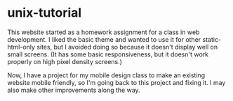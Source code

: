 unix-tutorial
=============

This website started as a homework assignment for a class in web development. I liked the basic theme and wanted to use it for other static-html-only sites, but I avoided doing so because it doesn't display well on small screens. (It has some basic responsiveness, but it doesn't work properly on high pixel density screens.)

Now, I have a project for my mobile design class to make an existing website mobile friendly, so I'm going back to this project and fixing it. I may also make other improvements along the way.
